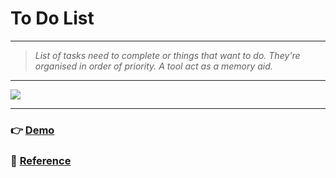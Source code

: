 # To Do List

---

> _List of tasks need to complete or things that want to do. They're organised in order of priority. A tool act as a memory aid._

---

![](demo/demo.gif)

---

### 👉 [Demo](https://jackworld99.github.io/To-Do-List/index.html "Show index.html")

### 🚩 [Reference](https://youtu.be/2QIMUBilooc "Reference")
